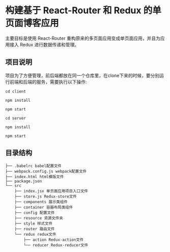 # 构建基于 React-Router 和 Redux 的单页面博客应用

主要目标是使用 React-Router 重构原来的多页面应用变成单页面应用，并且为应用接入 Redux 进行数据传递和管理。

## 项目说明
项目为了方便管理，前后端都放在同一个仓库里，在clone下来的时候，要分别运行前端和后端的服务，需要执行以下操作:
```
cd client

npm install

npm start

cd server

npm install

npm start
```

## 目录结构

```
├── .babelrc babel配置文件
├── webpack.config.js webpack配置文件
├── index.html html模版文件
├── package.json  
└── src
 	├── index.jsx 单页面应用项目入口文件
 	├── store.js Redux-store文件
	├── components 展示类组件
	├── container 容器布局类组件
	├── config 配置文件
	├── resource 资源文件夹
	├── style 样式文件
	├── router 路由文件
	└── redux redux文件
	    ├── action Redux-action文件
	    └── reducer Redux-reducer文件
```


